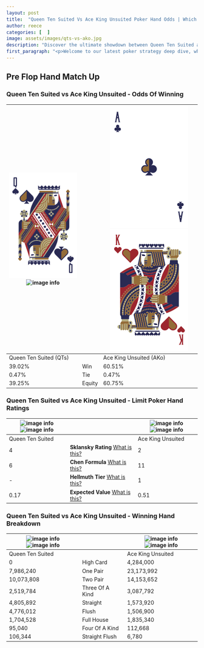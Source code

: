 ```yaml
---
layout: post
title:  "Queen Ten Suited Vs Ace King Unsuited Poker Hand Odds | Which Is The Better Hand In Poker? A Complete Guide"
author: reece
categories: [  ]
image: assets/images/qts-vs-ako.jpg
description: "Discover the ultimate showdown between Queen Ten Suited and Ace King Unsuited in poker! Uncover the odds, strategies, and scenarios where one hand triumphs over the other. Get ready to up your poker game with this thrilling analysis."
first_paragraph: "<p>Welcome to our latest poker strategy deep dive, where we're pitting two distinct hands against each other in a high-stakes showdown: Queen Ten Suited vs Ace King Unsuited.</p><p>In the dynamic world of poker, every decision counts, and knowing which hand holds the upper hand is key to your success at the table.</p><p>In this article, we'll dissect these two hands, explore the scenarios where one dominates the other, and equip you with the knowledge to make strategic choices that can tip the odds in your favor.</p><p>Get ready to unravel the intriguing dynamics of these poker hands and elevate your game to new heights.</p>"
---
```




[comment]: # (sp0)

## Pre Flop Hand Match Up

<div class="table hand-ratings" markdown="1"> 



### Queen Ten Suited vs Ace King Unsuited - Odds Of Winning


    
| ![image info](assets/images/hand1/q.png) ![image info](assets/images/hand1/ts.png) |  | ![image info](assets/images/hand2/a.png) ![image info](assets/images/hand2/ko.png) |
| -------- | -------- | -------- |
| Queen Ten Suited (QTs) |  | Ace King Unsuited (AKo) |
| 39.02% | Win | 60.51% |
| 0.47% | Tie | 0.47% |
| 39.25% | Equity | 60.75% |




[comment]: # (sp1)



### Queen Ten Suited vs Ace King Unsuited - Limit Poker Hand Ratings


    
| ![image info](https://www.riverpairs.com/assets/images/hand1/q.png) ![image info](https://www.riverpairs.com/assets/images/hand1/ts.png) |  | ![image info](https://www.riverpairs.com/assets/images/hand2/a.png) ![image info](https://www.riverpairs.com/assets/images/hand2/ko.png) |
| -------- | -------- | -------- |
| Queen Ten Suited |  | Ace King Unsuited |
| 4 | **Sklansky Rating** [What is this?](/sklansky-rating-explained) | 2 |
| 6 | **Chen Formula** [What is this?](/chen-formula-explained) | 11 |
| - | **Hellmuth Tier** [What is this?](/Hellmuth-tier-explained) | 1 |
| 0.17 | **Expected Value** [What is this?](/expected-value-explained) | 0.51 |




[comment]: # (sp2)



### Queen Ten Suited vs Ace King Unsuited - Winning Hand Breakdown


    
| ![image info](https://www.riverpairs.com/assets/images/hand1/q.png) ![image info](https://www.riverpairs.com/assets/images/hand1/ts.png) |  | ![image info](https://www.riverpairs.com/assets/images/hand2/a.png) ![image info](https://www.riverpairs.com/assets/images/hand2/ko.png) |
| -------- | -------- | -------- |
| Queen Ten Suited |  | Ace King Unsuited |
| 0 | High Card | 4,284,000 |
| 7,986,240 | One Pair | 23,173,992 |
| 10,073,808 | Two Pair | 14,153,652 |
| 2,519,784 | Three Of A Kind | 3,087,792 |
| 4,805,892 | Straight | 1,573,920 |
| 4,776,012 | Flush | 1,506,900 |
| 1,704,528 | Full House | 1,835,340 |
| 95,040 | Four Of A Kind | 112,668 |
| 106,344 | Straight Flush | 6,780 |




[comment]: # (sp3)



</div>

[comment]: # (sp4)



[comment]: # (sp5)

